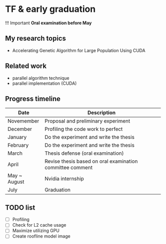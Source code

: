 # TF & early graduation
!!! Important
    **Oral examination before May**

## My research topics
- Accelerating Genetic Algorithm for Large Population Using CUDA
## Related work
- parallel algorithm technique
- parallel implementation (CUDA)
## Progress timeline
| Date       | Description 
| ------------- | ----------- |
| Novemember | Proposal and preliminary experiment |
| December   | Profiling the code work to perfect | 
| January    | Do the experiment and write the thesis | 
| February   | Do the experiment and write the thesis | 
| March      | Thesis defense (oral examination) | 
| April      | Revise thesis based on oral examination committee comment | 
| May ~ August | Nvidia internship | 
| July       | Graduation | 

## TODO list
- [ ] Profiling
- [ ] Check for L2 cache usage
- [ ] Maximize utilizing GPU
- [ ] Create roofline model image